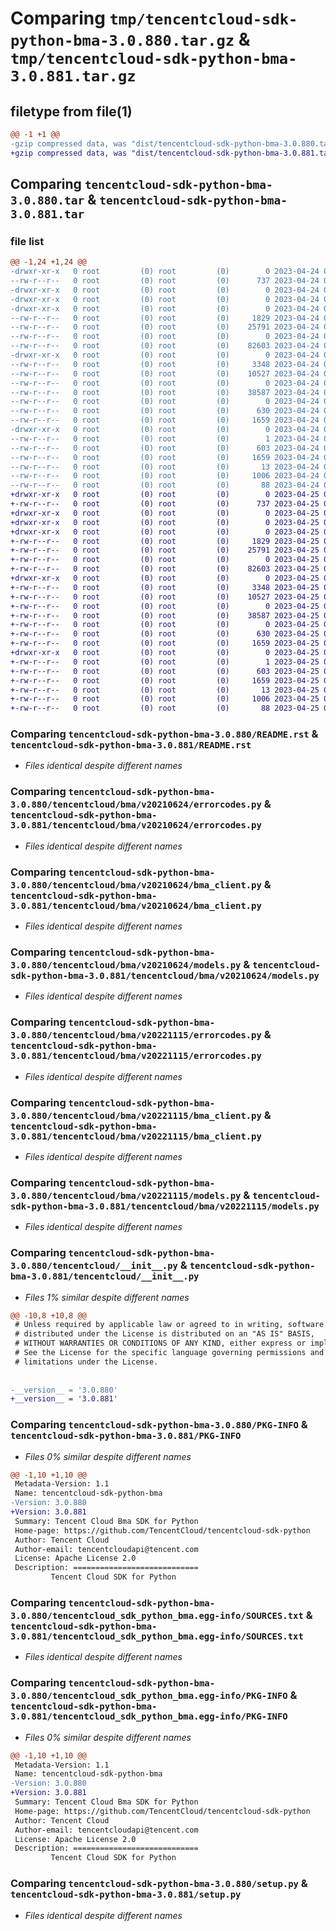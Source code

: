 # Comparing `tmp/tencentcloud-sdk-python-bma-3.0.880.tar.gz` & `tmp/tencentcloud-sdk-python-bma-3.0.881.tar.gz`

## filetype from file(1)

```diff
@@ -1 +1 @@
-gzip compressed data, was "dist/tencentcloud-sdk-python-bma-3.0.880.tar", last modified: Mon Apr 24 02:46:18 2023, max compression
+gzip compressed data, was "dist/tencentcloud-sdk-python-bma-3.0.881.tar", last modified: Tue Apr 25 00:22:55 2023, max compression
```

## Comparing `tencentcloud-sdk-python-bma-3.0.880.tar` & `tencentcloud-sdk-python-bma-3.0.881.tar`

### file list

```diff
@@ -1,24 +1,24 @@
-drwxr-xr-x   0 root         (0) root         (0)        0 2023-04-24 02:46:18.000000 tencentcloud-sdk-python-bma-3.0.880/
--rw-r--r--   0 root         (0) root         (0)      737 2023-04-24 02:46:18.000000 tencentcloud-sdk-python-bma-3.0.880/README.rst
-drwxr-xr-x   0 root         (0) root         (0)        0 2023-04-24 02:46:18.000000 tencentcloud-sdk-python-bma-3.0.880/tencentcloud/
-drwxr-xr-x   0 root         (0) root         (0)        0 2023-04-24 02:46:18.000000 tencentcloud-sdk-python-bma-3.0.880/tencentcloud/bma/
-drwxr-xr-x   0 root         (0) root         (0)        0 2023-04-24 02:46:18.000000 tencentcloud-sdk-python-bma-3.0.880/tencentcloud/bma/v20210624/
--rw-r--r--   0 root         (0) root         (0)     1829 2023-04-24 02:46:18.000000 tencentcloud-sdk-python-bma-3.0.880/tencentcloud/bma/v20210624/errorcodes.py
--rw-r--r--   0 root         (0) root         (0)    25791 2023-04-24 02:46:18.000000 tencentcloud-sdk-python-bma-3.0.880/tencentcloud/bma/v20210624/bma_client.py
--rw-r--r--   0 root         (0) root         (0)        0 2023-04-24 02:46:18.000000 tencentcloud-sdk-python-bma-3.0.880/tencentcloud/bma/v20210624/__init__.py
--rw-r--r--   0 root         (0) root         (0)    82603 2023-04-24 02:46:18.000000 tencentcloud-sdk-python-bma-3.0.880/tencentcloud/bma/v20210624/models.py
-drwxr-xr-x   0 root         (0) root         (0)        0 2023-04-24 02:46:18.000000 tencentcloud-sdk-python-bma-3.0.880/tencentcloud/bma/v20221115/
--rw-r--r--   0 root         (0) root         (0)     3348 2023-04-24 02:46:18.000000 tencentcloud-sdk-python-bma-3.0.880/tencentcloud/bma/v20221115/errorcodes.py
--rw-r--r--   0 root         (0) root         (0)    10527 2023-04-24 02:46:18.000000 tencentcloud-sdk-python-bma-3.0.880/tencentcloud/bma/v20221115/bma_client.py
--rw-r--r--   0 root         (0) root         (0)        0 2023-04-24 02:46:18.000000 tencentcloud-sdk-python-bma-3.0.880/tencentcloud/bma/v20221115/__init__.py
--rw-r--r--   0 root         (0) root         (0)    38587 2023-04-24 02:46:18.000000 tencentcloud-sdk-python-bma-3.0.880/tencentcloud/bma/v20221115/models.py
--rw-r--r--   0 root         (0) root         (0)        0 2023-04-24 02:46:18.000000 tencentcloud-sdk-python-bma-3.0.880/tencentcloud/bma/__init__.py
--rw-r--r--   0 root         (0) root         (0)      630 2023-04-24 02:46:18.000000 tencentcloud-sdk-python-bma-3.0.880/tencentcloud/__init__.py
--rw-r--r--   0 root         (0) root         (0)     1659 2023-04-24 02:46:18.000000 tencentcloud-sdk-python-bma-3.0.880/PKG-INFO
-drwxr-xr-x   0 root         (0) root         (0)        0 2023-04-24 02:46:18.000000 tencentcloud-sdk-python-bma-3.0.880/tencentcloud_sdk_python_bma.egg-info/
--rw-r--r--   0 root         (0) root         (0)        1 2023-04-24 02:46:18.000000 tencentcloud-sdk-python-bma-3.0.880/tencentcloud_sdk_python_bma.egg-info/dependency_links.txt
--rw-r--r--   0 root         (0) root         (0)      603 2023-04-24 02:46:18.000000 tencentcloud-sdk-python-bma-3.0.880/tencentcloud_sdk_python_bma.egg-info/SOURCES.txt
--rw-r--r--   0 root         (0) root         (0)     1659 2023-04-24 02:46:18.000000 tencentcloud-sdk-python-bma-3.0.880/tencentcloud_sdk_python_bma.egg-info/PKG-INFO
--rw-r--r--   0 root         (0) root         (0)       13 2023-04-24 02:46:18.000000 tencentcloud-sdk-python-bma-3.0.880/tencentcloud_sdk_python_bma.egg-info/top_level.txt
--rw-r--r--   0 root         (0) root         (0)     1006 2023-04-24 02:46:18.000000 tencentcloud-sdk-python-bma-3.0.880/setup.py
--rw-r--r--   0 root         (0) root         (0)       88 2023-04-24 02:46:18.000000 tencentcloud-sdk-python-bma-3.0.880/setup.cfg
+drwxr-xr-x   0 root         (0) root         (0)        0 2023-04-25 00:22:55.000000 tencentcloud-sdk-python-bma-3.0.881/
+-rw-r--r--   0 root         (0) root         (0)      737 2023-04-25 00:22:55.000000 tencentcloud-sdk-python-bma-3.0.881/README.rst
+drwxr-xr-x   0 root         (0) root         (0)        0 2023-04-25 00:22:55.000000 tencentcloud-sdk-python-bma-3.0.881/tencentcloud/
+drwxr-xr-x   0 root         (0) root         (0)        0 2023-04-25 00:22:55.000000 tencentcloud-sdk-python-bma-3.0.881/tencentcloud/bma/
+drwxr-xr-x   0 root         (0) root         (0)        0 2023-04-25 00:22:55.000000 tencentcloud-sdk-python-bma-3.0.881/tencentcloud/bma/v20210624/
+-rw-r--r--   0 root         (0) root         (0)     1829 2023-04-25 00:22:55.000000 tencentcloud-sdk-python-bma-3.0.881/tencentcloud/bma/v20210624/errorcodes.py
+-rw-r--r--   0 root         (0) root         (0)    25791 2023-04-25 00:22:55.000000 tencentcloud-sdk-python-bma-3.0.881/tencentcloud/bma/v20210624/bma_client.py
+-rw-r--r--   0 root         (0) root         (0)        0 2023-04-25 00:22:55.000000 tencentcloud-sdk-python-bma-3.0.881/tencentcloud/bma/v20210624/__init__.py
+-rw-r--r--   0 root         (0) root         (0)    82603 2023-04-25 00:22:55.000000 tencentcloud-sdk-python-bma-3.0.881/tencentcloud/bma/v20210624/models.py
+drwxr-xr-x   0 root         (0) root         (0)        0 2023-04-25 00:22:55.000000 tencentcloud-sdk-python-bma-3.0.881/tencentcloud/bma/v20221115/
+-rw-r--r--   0 root         (0) root         (0)     3348 2023-04-25 00:22:55.000000 tencentcloud-sdk-python-bma-3.0.881/tencentcloud/bma/v20221115/errorcodes.py
+-rw-r--r--   0 root         (0) root         (0)    10527 2023-04-25 00:22:55.000000 tencentcloud-sdk-python-bma-3.0.881/tencentcloud/bma/v20221115/bma_client.py
+-rw-r--r--   0 root         (0) root         (0)        0 2023-04-25 00:22:55.000000 tencentcloud-sdk-python-bma-3.0.881/tencentcloud/bma/v20221115/__init__.py
+-rw-r--r--   0 root         (0) root         (0)    38587 2023-04-25 00:22:55.000000 tencentcloud-sdk-python-bma-3.0.881/tencentcloud/bma/v20221115/models.py
+-rw-r--r--   0 root         (0) root         (0)        0 2023-04-25 00:22:55.000000 tencentcloud-sdk-python-bma-3.0.881/tencentcloud/bma/__init__.py
+-rw-r--r--   0 root         (0) root         (0)      630 2023-04-25 00:22:55.000000 tencentcloud-sdk-python-bma-3.0.881/tencentcloud/__init__.py
+-rw-r--r--   0 root         (0) root         (0)     1659 2023-04-25 00:22:55.000000 tencentcloud-sdk-python-bma-3.0.881/PKG-INFO
+drwxr-xr-x   0 root         (0) root         (0)        0 2023-04-25 00:22:55.000000 tencentcloud-sdk-python-bma-3.0.881/tencentcloud_sdk_python_bma.egg-info/
+-rw-r--r--   0 root         (0) root         (0)        1 2023-04-25 00:22:55.000000 tencentcloud-sdk-python-bma-3.0.881/tencentcloud_sdk_python_bma.egg-info/dependency_links.txt
+-rw-r--r--   0 root         (0) root         (0)      603 2023-04-25 00:22:55.000000 tencentcloud-sdk-python-bma-3.0.881/tencentcloud_sdk_python_bma.egg-info/SOURCES.txt
+-rw-r--r--   0 root         (0) root         (0)     1659 2023-04-25 00:22:55.000000 tencentcloud-sdk-python-bma-3.0.881/tencentcloud_sdk_python_bma.egg-info/PKG-INFO
+-rw-r--r--   0 root         (0) root         (0)       13 2023-04-25 00:22:55.000000 tencentcloud-sdk-python-bma-3.0.881/tencentcloud_sdk_python_bma.egg-info/top_level.txt
+-rw-r--r--   0 root         (0) root         (0)     1006 2023-04-25 00:22:55.000000 tencentcloud-sdk-python-bma-3.0.881/setup.py
+-rw-r--r--   0 root         (0) root         (0)       88 2023-04-25 00:22:55.000000 tencentcloud-sdk-python-bma-3.0.881/setup.cfg
```

### Comparing `tencentcloud-sdk-python-bma-3.0.880/README.rst` & `tencentcloud-sdk-python-bma-3.0.881/README.rst`

 * *Files identical despite different names*

### Comparing `tencentcloud-sdk-python-bma-3.0.880/tencentcloud/bma/v20210624/errorcodes.py` & `tencentcloud-sdk-python-bma-3.0.881/tencentcloud/bma/v20210624/errorcodes.py`

 * *Files identical despite different names*

### Comparing `tencentcloud-sdk-python-bma-3.0.880/tencentcloud/bma/v20210624/bma_client.py` & `tencentcloud-sdk-python-bma-3.0.881/tencentcloud/bma/v20210624/bma_client.py`

 * *Files identical despite different names*

### Comparing `tencentcloud-sdk-python-bma-3.0.880/tencentcloud/bma/v20210624/models.py` & `tencentcloud-sdk-python-bma-3.0.881/tencentcloud/bma/v20210624/models.py`

 * *Files identical despite different names*

### Comparing `tencentcloud-sdk-python-bma-3.0.880/tencentcloud/bma/v20221115/errorcodes.py` & `tencentcloud-sdk-python-bma-3.0.881/tencentcloud/bma/v20221115/errorcodes.py`

 * *Files identical despite different names*

### Comparing `tencentcloud-sdk-python-bma-3.0.880/tencentcloud/bma/v20221115/bma_client.py` & `tencentcloud-sdk-python-bma-3.0.881/tencentcloud/bma/v20221115/bma_client.py`

 * *Files identical despite different names*

### Comparing `tencentcloud-sdk-python-bma-3.0.880/tencentcloud/bma/v20221115/models.py` & `tencentcloud-sdk-python-bma-3.0.881/tencentcloud/bma/v20221115/models.py`

 * *Files identical despite different names*

### Comparing `tencentcloud-sdk-python-bma-3.0.880/tencentcloud/__init__.py` & `tencentcloud-sdk-python-bma-3.0.881/tencentcloud/__init__.py`

 * *Files 1% similar despite different names*

```diff
@@ -10,8 +10,8 @@
 # Unless required by applicable law or agreed to in writing, software
 # distributed under the License is distributed on an "AS IS" BASIS,
 # WITHOUT WARRANTIES OR CONDITIONS OF ANY KIND, either express or implied.
 # See the License for the specific language governing permissions and
 # limitations under the License.
 
 
-__version__ = '3.0.880'
+__version__ = '3.0.881'
```

### Comparing `tencentcloud-sdk-python-bma-3.0.880/PKG-INFO` & `tencentcloud-sdk-python-bma-3.0.881/PKG-INFO`

 * *Files 0% similar despite different names*

```diff
@@ -1,10 +1,10 @@
 Metadata-Version: 1.1
 Name: tencentcloud-sdk-python-bma
-Version: 3.0.880
+Version: 3.0.881
 Summary: Tencent Cloud Bma SDK for Python
 Home-page: https://github.com/TencentCloud/tencentcloud-sdk-python
 Author: Tencent Cloud
 Author-email: tencentcloudapi@tencent.com
 License: Apache License 2.0
 Description: ============================
         Tencent Cloud SDK for Python
```

### Comparing `tencentcloud-sdk-python-bma-3.0.880/tencentcloud_sdk_python_bma.egg-info/SOURCES.txt` & `tencentcloud-sdk-python-bma-3.0.881/tencentcloud_sdk_python_bma.egg-info/SOURCES.txt`

 * *Files identical despite different names*

### Comparing `tencentcloud-sdk-python-bma-3.0.880/tencentcloud_sdk_python_bma.egg-info/PKG-INFO` & `tencentcloud-sdk-python-bma-3.0.881/tencentcloud_sdk_python_bma.egg-info/PKG-INFO`

 * *Files 0% similar despite different names*

```diff
@@ -1,10 +1,10 @@
 Metadata-Version: 1.1
 Name: tencentcloud-sdk-python-bma
-Version: 3.0.880
+Version: 3.0.881
 Summary: Tencent Cloud Bma SDK for Python
 Home-page: https://github.com/TencentCloud/tencentcloud-sdk-python
 Author: Tencent Cloud
 Author-email: tencentcloudapi@tencent.com
 License: Apache License 2.0
 Description: ============================
         Tencent Cloud SDK for Python
```

### Comparing `tencentcloud-sdk-python-bma-3.0.880/setup.py` & `tencentcloud-sdk-python-bma-3.0.881/setup.py`

 * *Files identical despite different names*


